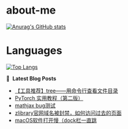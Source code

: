# about-me
[![Anurag's GitHub stats](https://github-readme-stats.vercel.app/api?username=whitewatercn)](https://github.com/anuraghazra/github-readme-stats)

# Languages
[![Top Langs](https://github-readme-stats.vercel.app/api/top-langs/?username=whitewatercn)](https://github.com/anuraghazra/github-readme-stats)

📕 &nbsp;**Latest Blog Posts**
<!-- BLOG-POST-LIST:START -->
- [【工具推荐】tree——用命令行查看文件目录](https://forum.beginner.center/t/topic/1111/1)
- [PyTorch 实用教程（第二版）](https://forum.beginner.center/t/topic/1110/1)
- [mathjax bug测试](https://forum.beginner.center/t/topic/1109/1)
- [zlibrary官网域名被封禁，如何访问过去的页面](https://forum.beginner.center/t/topic/1106/1)
- [macOS软件打开慢（dock栏一直跳](https://forum.beginner.center/t/topic/1100/1)
<!-- BLOG-POST-LIST:END -->
